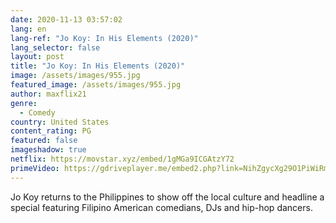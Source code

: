 ```yaml
---
date: 2020-11-13 03:57:02
lang: en
lang-ref: "Jo Koy: In His Elements (2020)"
lang_selector: false
layout: post
title: "Jo Koy: In His Elements (2020)"
image: /assets/images/955.jpg
featured_image: /assets/images/955.jpg
author: maxflix21
genre:
  - Comedy
country: United States
content_rating: PG
featured: false
imageshadow: true
netflix: https://movstar.xyz/embed/1gMGa9ICGAtzY72
primeVideo: https://gdriveplayer.me/embed2.php?link=NihZgycXg29O1PiWiRmc%252FQWwvusW9KSC96itosaWBhrC376jRrtIK6SCMXmOo6aWInH23r%252BhJIRhFTOwv8tC8wwupMywfb3WhuKvh1fjtlS5yMtisdEB%252B2twQRVCUYyi28uxpodeAE%252BqmQqTJ7bdJfaRA1fIZbOCW9wKGgC9M0KotXYOb16RJLDP0%252ForsN8bk%253D
---
```

Jo Koy returns to the Philippines to show off the local culture and headline a special featuring Filipino American comedians, DJs and hip-hop dancers.